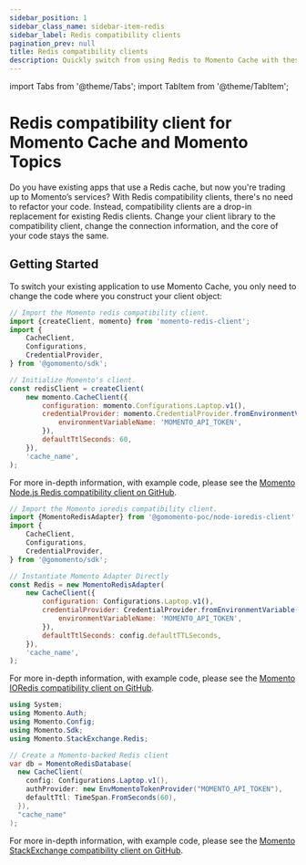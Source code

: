```yaml
---
sidebar_position: 1
sidebar_class_name: sidebar-item-redis
sidebar_label: Redis compatibility clients
pagination_prev: null
title: Redis compatibility clients
description: Quickly switch from using Redis to Momento Cache with these drop in replacement client libraries
---
```


import Tabs from '@theme/Tabs';
import TabItem from '@theme/TabItem';

# Redis compatibility client for Momento Cache and Momento Topics

Do you have existing apps that use a Redis cache, but now you're trading up to Momento’s services? With Redis
compatibility clients, there's no need to refactor your code. Instead, compatibility clients are a drop-in replacement
for existing Redis clients. Change your client library to the compatibility client, change the connection information,
and the core of your code stays the same.

## Getting Started

To switch your existing application to use Momento Cache, you only need to change the code where
you construct your client object:

<Tabs>
<TabItem value="noderedis" label="NodeRedis" default>

```javascript
// Import the Momento redis compatibility client.
import {createClient, momento} from 'momento-redis-client';
import {
    CacheClient,
    Configurations,
    CredentialProvider,
} from '@gomomento/sdk';

// Initialize Momento's client.
const redisClient = createClient(
    new momento.CacheClient({
        configuration: momento.Configurations.Laptop.v1(),
        credentialProvider: momento.CredentialProvider.fromEnvironmentVariable({
            environmentVariableName: 'MOMENTO_API_TOKEN',
        }),
        defaultTtlSeconds: 60,
    }),
    'cache_name',
);
```

For more in-depth information, with example code, please see
the [Momento Node.js Redis compatibility client on GitHub](https://github.com/momentohq/momento-node-redis-client#momento-nodejs-redis-client).

</TabItem>
<TabItem value="ioredis" label="IORedis" default>

```javascript
// Import the Momento ioredis compatibility client.
import {MomentoRedisAdapter} from '@gomomento-poc/node-ioredis-client';
import {
    CacheClient,
    Configurations,
    CredentialProvider,
} from '@gomomento/sdk';

// Instantiate Momento Adapter Directly
const Redis = new MomentoRedisAdapter(
    new CacheClient({
        configuration: Configurations.Laptop.v1(),
        credentialProvider: CredentialProvider.fromEnvironmentVariable({
            environmentVariableName: 'MOMENTO_API_TOKEN',
        }),
        defaultTtlSeconds: config.defaultTTLSeconds,
    }),
    'cache_name',
);
```

For more in-depth information, with example code, please see
the [Momento IORedis compatibility client on GitHub](https://github.com/momentohq/momento-node-ioredis-client).

</TabItem>

<TabItem value="stackexchange" label="StackExchange" default>

```csharp
using System;
using Momento.Auth;
using Momento.Config;
using Momento.Sdk;
using Momento.StackExchange.Redis;

// Create a Momento-backed Redis client
var db = MomentoRedisDatabase(
  new CacheClient(
    config: Configurations.Laptop.v1(),
    authProvider: new EnvMomentoTokenProvider("MOMENTO_API_TOKEN"),
    defaultTtl: TimeSpan.FromSeconds(60),
  }),
  "cache_name"
);
```

For more in-depth information, with example code, please see
the [Momento StackExchange compatibility client on GitHub](https://github.com/momentohq/momento-dotnet-stackexchange-redis).

</TabItem>
</Tabs>

